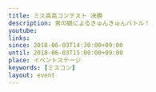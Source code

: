 ```yaml
---
title: ミス高高コンテスト 決勝
description: 男の娘によるきゅんきゅんバトル！
youtube: 
links:
since: 2018-06-03T14:30:00+09:00
until: 2018-06-03T15:00:00+09:00
place: イベントステージ
keywords: [ミスコン]
layout: event
---
```


